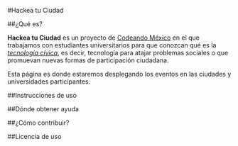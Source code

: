 #Hackea tu Ciudad

##¿Qué es?

**Hackea tu Ciudad** es un proyecto de [Codeando México](codeandomexico.org) en el que trabajamos con estudiantes universitarios para que conozcan qué es la [*tecnología cívica*](http://blog.codeandomexico.org/2015/01/19/tecnologia-civica/), es decir, tecnología para atajar problemas sociales o que promuevan nuevas formas de participación ciudadana.

Esta página es donde estaremos desplegando los eventos en las ciudades y universidades participantes.

##Instrucciones de uso


##Dónde obtener ayuda


##¿Cómo contribuir?


##Licencia de uso
